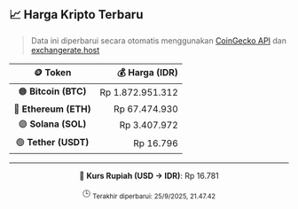 

<!-- HARGA_KRIPTO -->
## 📈 Harga Kripto Terbaru

> Data ini diperbarui secara otomatis menggunakan [CoinGecko API](https://www.coingecko.com/) dan [exchangerate.host](https://exchangerate.host/)

<div align="center">

| 🪙 Token | 💰 Harga (IDR) |
|:------:|---------------:|
| 🟠 **Bitcoin (BTC)**   | Rp 1.872.951.312 |
| 🔵 **Ethereum (ETH)**  | Rp 67.474.930 |
| 🟣 **Solana (SOL)**    | Rp 3.407.972 |
| 🟢 **Tether (USDT)**   | Rp 16.796 |

---

💱 **Kurs Rupiah (USD → IDR)**: Rp 16.781

🕒 <sub>Terakhir diperbarui: 25/9/2025, 21.47.42</sub>

</div>
<!-- /HARGA_KRIPTO -->